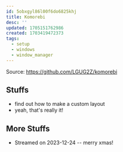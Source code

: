 ```yaml
---
id: 5obxgyl86l00f6do6825khj
title: Komorebi
desc: ''
updated: 1705151762986
created: 1703419472373
tags:
  - setup
  - windows
  - window_manager
---
```


Source: https://github.com/LGUG2Z/komorebi

## Stuffs

* find out how to make a custom layout
* yeah, that's really it!

## More Stuffs

* Streamed on 2023-12-24 -- merry xmas!
